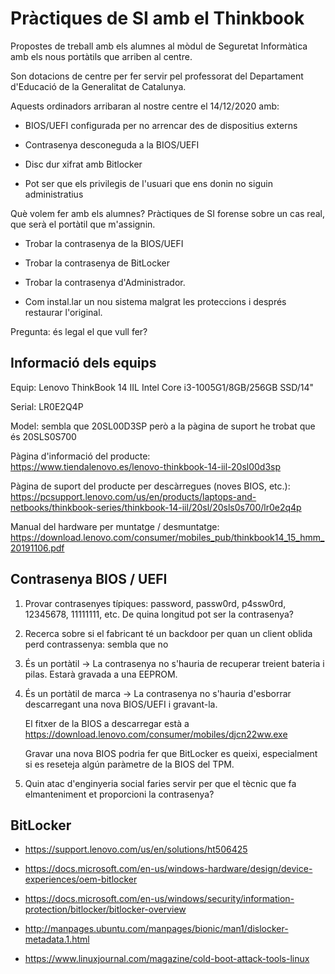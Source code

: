 # Pràctiques de SI amb el Thinkbook

Propostes de treball amb els alumnes al mòdul de Seguretat Informàtica amb els nous portàtils que arriben al centre.

Son dotacions de centre per fer servir pel professorat del Departament d'Educació de la Generalitat de Catalunya.

Aquests ordinadors arribaran al nostre centre el 14/12/2020 amb:

 * BIOS/UEFI configurada per no arrencar des de dispositius externs

 * Contrasenya desconeguda a la BIOS/UEFI

 * Disc dur xifrat amb Bitlocker

 * Pot ser que els privilegis de l'usuari que ens donin no siguin administratius

Què volem fer amb els alumnes? Pràctiques de SI forense sobre un cas real, que serà el portàtil que m'assignin.
 
  * Trobar la contrasenya de la BIOS/UEFI
  
  * Trobar la contrasenya de BitLocker
  
  * Trobar la contrasenya d'Administrador.
  
  * Com instal.lar un nou sistema malgrat les proteccions i després restaurar l'original.
 
 Pregunta: és legal el que vull fer?



## Informació dels equips

Equip: Lenovo ThinkBook 14 IIL Intel Core i3-1005G1/8GB/256GB SSD/14"

Serial: LR0E2Q4P

Model: sembla que 20SL00D3SP però a la pàgina de suport he trobat que és 20SLS0S700

Pàgina d'informació del producte:  
<https://www.tiendalenovo.es/lenovo-thinkbook-14-iil-20sl00d3sp>

Pàgina de suport del producte per descàrregues (noves BIOS, etc.):
<https://pcsupport.lenovo.com/us/en/products/laptops-and-netbooks/thinkbook-series/thinkbook-14-iil/20sl/20sls0s700/lr0e2q4p>

Manual del hardware per muntatge / desmuntatge:
<https://download.lenovo.com/consumer/mobiles_pub/thinkbook14_15_hmm_20191106.pdf>



## Contrasenya BIOS / UEFI

 1. Provar contrasenyes típiques: password, passw0rd, p4ssw0rd, 12345678, 11111111, etc. De quina longitud pot ser la contrasenya?
 
 2. Recerca sobre si el fabricant té un backdoor per quan un client oblida perd contrassenya: sembla que no
 
 3. És un portàtil -> La contrasenya no s'hauria de recuperar treient bateria i pilas. Estarà gravada a una EEPROM.
 
 4. És un portàtil de marca -> La contrasenya no s'hauria d'esborrar descarregant una nova BIOS/UEFI i gravant-la.
 
    El fitxer de la BIOS a descarregar està a https://download.lenovo.com/consumer/mobiles/djcn22ww.exe
    
    Gravar una nova BIOS podria fer que BitLocker es queixi, especialment si es reseteja algún paràmetre de la BIOS del TPM.
 
 5. Quin atac d'enginyeria social faries servir per que el tècnic que fa elmanteniment et proporcioni la contrasenya?
 


## BitLocker

 * <https://support.lenovo.com/us/en/solutions/ht506425>
 
 * <https://docs.microsoft.com/en-us/windows-hardware/design/device-experiences/oem-bitlocker>
 
 * <https://docs.microsoft.com/en-us/windows/security/information-protection/bitlocker/bitlocker-overview>
 
 * <http://manpages.ubuntu.com/manpages/bionic/man1/dislocker-metadata.1.html>
 
 * <https://www.linuxjournal.com/magazine/cold-boot-attack-tools-linux>
